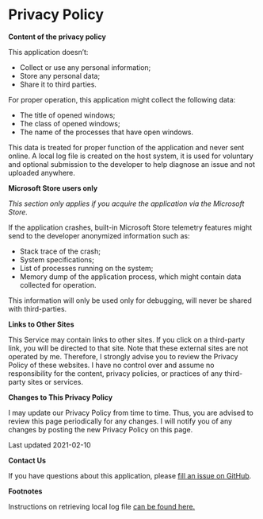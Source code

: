 # Privacy Policy

**Content of the privacy policy**

This application doesn’t:

-   Collect or use any personal information;
-   Store any personal data;
-   Share it to third parties.

For proper operation, this application might collect the following data:

-   The title of opened windows;
-   The class of opened windows;
-   The name of the processes that have open windows.

This data is treated for proper function of the application and never sent online. A local log file is created on the host system, it is used for voluntary and optional submission to the developer to help diagnose an issue and not uploaded anywhere.

**Microsoft Store users only**

_This section only applies if you acquire the application via the Microsoft Store._

If the application crashes, built-in Microsoft Store telemetry features might send to the developer anonymized information such as:

-   Stack trace of the crash;
-   System specifications;
-   List of processes running on the system;
-   Memory dump of the application process, which might contain data collected for operation.

This information will only be used only for debugging, will never be shared with third-parties.

**Links to Other Sites**

This Service may contain links to other sites. If you click on a third-party link, you will be directed to that site. Note that these external sites are not operated by me. Therefore, I strongly advise you to review the Privacy Policy of these websites. I have no control over and assume no responsibility for the content, privacy policies, or practices of any third-party sites or services.

**Changes to This Privacy Policy**

I may update our Privacy Policy from time to time. Thus, you are advised to review this page periodically for any changes. I will notify you of any changes by posting the new Privacy Policy on this page.

Last updated 2021-02-10

**Contact Us**

If you have questions about this application, please [fill an issue on GitHub](https://github.com/rocksdanister/lively/issues/new).

**Footnotes**

Instructions on retrieving local log file [can be found here.](https://github.com/rocksdanister/lively/wiki/Common-Problems)
